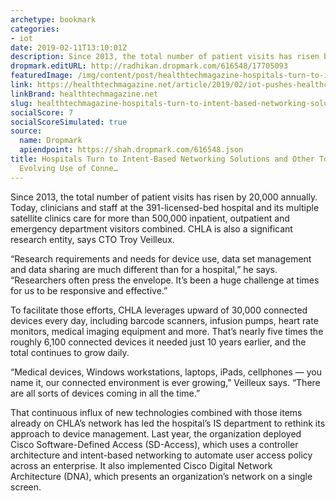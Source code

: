 ```yaml
---
archetype: bookmark
categories:
- iot
date: 2019-02-11T13:10:01Z
description: Since 2013, the total number of patient visits has risen by 20,000 annually.
dropmark.editURL: http://radhikan.dropmark.com/616548/17705093
featuredImage: /img/content/post/healthtechmagazine-hospitals-turn-to-intent-based-networking-solutions-and-other-tools-to-manage-evolving-use-of-conne.jpg
link: https://healthtechmagazine.net/article/2019/02/iot-pushes-healthcare-organizations-boost-network-capacity
linkBrand: healthtechmagazine.net
slug: healthtechmagazine-hospitals-turn-to-intent-based-networking-solutions-and-other-tools-to-manage-evolving-use-of-conne
socialScore: 7
socialScoreSimulated: true
source:
  name: Dropmark
  apiendpoint: https://shah.dropmark.com/616548.json
title: Hospitals Turn to Intent-Based Networking Solutions and Other Tools to Manage
  Evolving Use of Conne…
---
```

Since 2013, the total number of patient visits has risen by 20,000 annually. Today, clinicians and staff at the 391-licensed-bed hospital and its multiple satellite clinics care for more than 500,000 inpatient, outpatient and emergency department visitors combined. CHLA is also a significant research entity, says CTO Troy Veilleux.

“Research requirements and needs for device use, data set management and data sharing are much different than for a hospital,” he says. “Researchers often press the envelope. It’s been a huge challenge at times for us to be responsive and effective.”

To facilitate those efforts, CHLA leverages upward of 30,000 connected devices every day, including barcode scanners, infusion pumps, heart rate monitors, medical imaging equipment and more. That’s nearly five times the roughly 6,100 connected devices it needed just 10 years earlier, and the total continues to grow daily.

“Medical devices, Windows workstations, laptops, iPads, cellphones — you name it, our connected environment is ever growing,” Veilleux says. “There are all sorts of devices coming in all the time.”

That continuous influx of new technologies combined with those items already on CHLA’s network has led the hospital’s IS department to rethink its approach to device management. Last year, the organization deployed Cisco Software-Defined Access (SD-Access), which uses a controller architecture and intent-based networking to automate user access policy across an enterprise. It also implemented Cisco Digital Network Architecture (DNA), which presents an organization’s network on a single screen.

